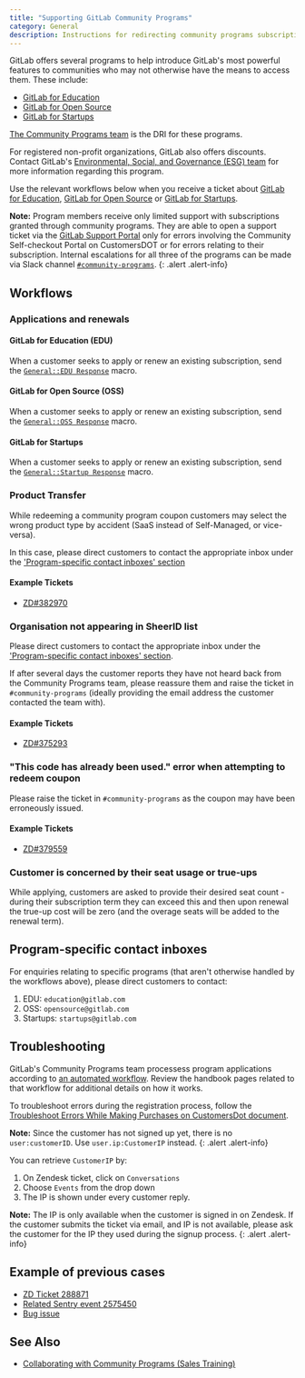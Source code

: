 ```yaml
---
title: "Supporting GitLab Community Programs"
category: General
description: Instructions for redirecting community programs subscription inquiries
---
```


GitLab offers several programs to help introduce GitLab's most powerful features to communities who may not otherwise have the means to access them. These include:

- [GitLab for Education](/handbook/marketing/developer-relations/community-programs/education-program/)
- [GitLab for Open Source](/handbook/marketing/developer-relations/community-programs/opensource-program/)
- [GitLab for Startups](/handbook/marketing/developer-relations/community-programs/startups-program/)

[The Community Programs team](/handbook/marketing/developer-relations/community-programs/) is the DRI for these programs.

For registered non-profit organizations, GitLab also offers discounts. Contact GitLab's [Environmental, Social, and Governance (ESG) team](/handbook/legal/ESG/#faq) for more information regarding this program.

Use the relevant workflows below when you receive a ticket about [GitLab for Education](https://about.gitlab.com/solutions/education/), [GitLab for Open Source](https://about.gitlab.com/solutions/open-source/) or [GitLab for Startups](https://about.gitlab.com/solutions/startups/).

**Note:** Program members receive only limited support with subscriptions granted through community programs. They are able to open a support ticket via the [GitLab Support Portal](https://about.gitlab.com/support/#issues-with-billing-purchasing-subscriptions-or-licenses) only for errors involving the Community Self-checkout Portal on CustomersDOT or for errors relating to their subscription. Internal escalations for all three of the programs can be made via Slack channel [`#community-programs`](https://join.slack.com/share/zt-op8hxhoy-V4TBiVh_r41H6uelJeCPfA).
{: .alert .alert-info}

## Workflows

### Applications and renewals

#### GitLab for Education (EDU)

When a customer seeks to apply or renew an existing subscription, send the [`General::EDU Response`](https://gitlab.com/gitlab-com/support/support-ops/zendesk-global/macros/-/blob/master/macros/active/General/EDU%20Response.yaml) macro.

#### GitLab for Open Source (OSS)

When a customer seeks to apply or renew an existing subscription, send the [`General::OSS Response`](https://gitlab.com/gitlab-com/support/support-ops/zendesk-global/macros/-/blob/master/macros/active/General/OSS%20Response.yaml) macro.

#### GitLab for Startups

When a customer seeks to apply or renew an existing subscription, send the [`General::Startup Response`](https://gitlab.com/gitlab-com/support/support-ops/zendesk-global/macros/-/blob/master/macros/active/General/Startup%20Response.yaml) macro.

### Product Transfer

While redeeming a community program coupon customers may select the wrong product type by accident (SaaS instead of Self-Managed, or vice-versa).

In this case, please direct customers to contact the appropriate inbox under the ['Program-specific contact inboxes' section](#program-specific-contact-inboxes)

#### Example Tickets

- [ZD#382970](https://gitlab.zendesk.com/agent/tickets/382970)

### Organisation not appearing in SheerID list

Please direct customers to contact the appropriate inbox under the ['Program-specific contact inboxes' section](#program-specific-contact-inboxes).

If after several days the customer reports they have not heard back from the Community Programs team, please reassure them and raise the ticket in `#community-programs` (ideally providing the email address the customer contacted the team with).

#### Example Tickets

- [ZD#375293](https://gitlab.zendesk.com/agent/tickets/375293)

### "This code has already been used." error when attempting to redeem coupon

Please raise the ticket in `#community-programs` as the coupon may have been erroneously issued.

#### Example Tickets

- [ZD#379559](https://gitlab.zendesk.com/agent/tickets/379559)

### Customer is concerned by their seat usage or true-ups

While applying, customers are asked to provide their desired seat count - during their subscription term they can exceed this and then upon renewal the true-up cost will be zero (and the overage seats will be added to the renewal term).

## Program-specific contact inboxes

For enquiries relating to specific programs (that aren't otherwise handled by the workflows above), please direct customers to contact:

 1. EDU: `education@gitlab.com`
 1. OSS: `opensource@gitlab.com`
 1. Startups: `startups@gitlab.com`

## Troubleshooting

GitLab's Community Programs team processess program applications according to [an automated workflow](/handbook/marketing/developer-relations/community-programs/automated-community-programs/). Review the handbook pages related to that workflow for additional details on how it works.

To troubleshoot errors during the registration process, follow the [Troubleshoot Errors While Making Purchases on CustomersDot document](/handbook/support/license-and-renewals/workflows/customersdot/troubleshoot_errors_while_making_purchases#getting-error-message-from-sentry).

**Note:** Since the customer has not signed up yet, there is no `user:customerID`. Use `user.ip:CustomerIP` instead.
{: .alert .alert-info}

You can retrieve `CustomerIP` by:

1. On Zendesk ticket, click on `Conversations`
1. Choose `Events` from the drop down
1. The IP is shown under every customer reply.

**Note:** The IP is only available when the customer is signed in on Zendesk. If the customer submits the ticket via email, and IP is not available, please ask the customer for the IP they used during the signup process.
{: .alert .alert-info}

## Example of previous cases

- [ZD Ticket 288871](https://gitlab.zendesk.com/agent/tickets/288871)
- [Related Sentry event 2575450](https://sentry.gitlab.net/gitlab/customersgitlabcom/issues/2575450/events/40335146/)
- [Bug issue](https://gitlab.com/gitlab-org/customers-gitlab-com/-/issues/4288)

## See Also

- [Collaborating with Community Programs (Sales Training)](/handbook/sales/training/sales-enablement-sessions/enablement/collaborating-community-programs/)
